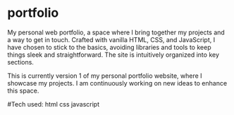 # portfolio
My personal web portfolio, a space where I bring together my projects and a way to get in touch. Crafted with vanilla HTML, CSS, and JavaScript, I have chosen to stick to the basics, avoiding libraries and tools to keep things sleek and straightforward. The site is intuitively organized into key sections.

This is currently version 1 of my personal portfolio website, where I showcase my projects. I am continuously working on new ideas to enhance this space.

#Tech used:
html
css
javascript
